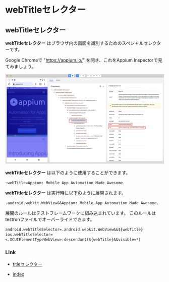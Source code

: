# webTitleセレクター

## webTitleセレクター

**webTitleセレクター** はブラウザ内の画面を識別するためのスペシャルセレクターです。

Google Chromeで "https://appium.io/" を開き、これをAppium Inspectorで見てみましょう。

![Optimizing end of scroll](../../../basic/_images/webtitle_selector.png)

**webTitleセレクター** は以下のように使用することができます。

```
~webTitle=Appium: Mobile App Automation Made Awesome.
```

**webTitleセレクター** は実行時に以下のように展開されます。

```
.android.webkit.WebView&&Appium: Mobile App Automation Made Awesome.
```

展開のルールはテストフレームワークに組み込まれています。
このルールはtestrunファイルでオーバーライドできます。

```properties
android.webTitleSelector=.android.webkit.WebView&&${webTitle}
ios.webTitleSelector=<.XCUIElementTypeWebView>:descendant(${webTitle}&&visible=*)
```

### Link

- [titleセレクター](title_selector_ja.md)


- [index](../../../index_ja.md)

